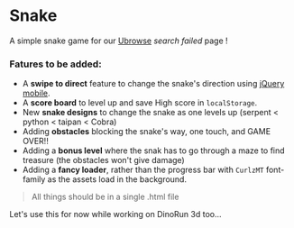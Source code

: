 # Snake

A simple snake game for our [Ubrowse](ubrowse.com) _search failed_ page !

### Fatures to be added:
  * A **swipe to direct** feature to change the snake's direction using [jQuery mobile](jquerymobile.com).
  * A **score board** to level up and save High score in `localStorage`.
  * New **snake designs** to change the snake as one levels up (serpent < python < taipan < Cobra)
  * Adding **obstacles** blocking the snake's way, one touch, and GAME OVER!!
  * Adding a **bonus level** where the snak has to go through a maze to find treasure (the obstacles won't give damage)
  * Adding a **fancy loader**, rather than the progress bar with `CurlzMT` font-family as the assets load in the background.
  
 > All things should be in a single .html file


Let's use this for now while working on DinoRun 3d too...

